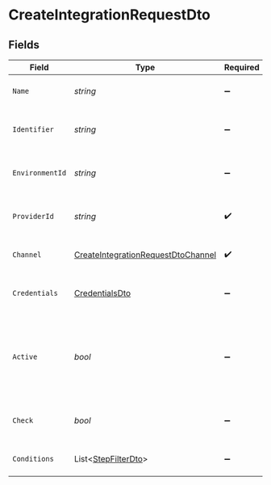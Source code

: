 # CreateIntegrationRequestDto


## Fields

| Field                                                                                               | Type                                                                                                | Required                                                                                            | Description                                                                                         |
| --------------------------------------------------------------------------------------------------- | --------------------------------------------------------------------------------------------------- | --------------------------------------------------------------------------------------------------- | --------------------------------------------------------------------------------------------------- |
| `Name`                                                                                              | *string*                                                                                            | :heavy_minus_sign:                                                                                  | The name of the integration                                                                         |
| `Identifier`                                                                                        | *string*                                                                                            | :heavy_minus_sign:                                                                                  | The unique identifier for the integration                                                           |
| `EnvironmentId`                                                                                     | *string*                                                                                            | :heavy_minus_sign:                                                                                  | The ID of the associated environment                                                                |
| `ProviderId`                                                                                        | *string*                                                                                            | :heavy_check_mark:                                                                                  | The provider ID for the integration                                                                 |
| `Channel`                                                                                           | [CreateIntegrationRequestDtoChannel](../../Models/Components/CreateIntegrationRequestDtoChannel.md) | :heavy_check_mark:                                                                                  | The channel type for the integration                                                                |
| `Credentials`                                                                                       | [CredentialsDto](../../Models/Components/CredentialsDto.md)                                         | :heavy_minus_sign:                                                                                  | The credentials for the integration                                                                 |
| `Active`                                                                                            | *bool*                                                                                              | :heavy_minus_sign:                                                                                  | If the integration is active, the validation on the credentials field will run                      |
| `Check`                                                                                             | *bool*                                                                                              | :heavy_minus_sign:                                                                                  | Flag to check the integration status                                                                |
| `Conditions`                                                                                        | List<[StepFilterDto](../../Models/Components/StepFilterDto.md)>                                     | :heavy_minus_sign:                                                                                  | Conditions for the integration                                                                      |